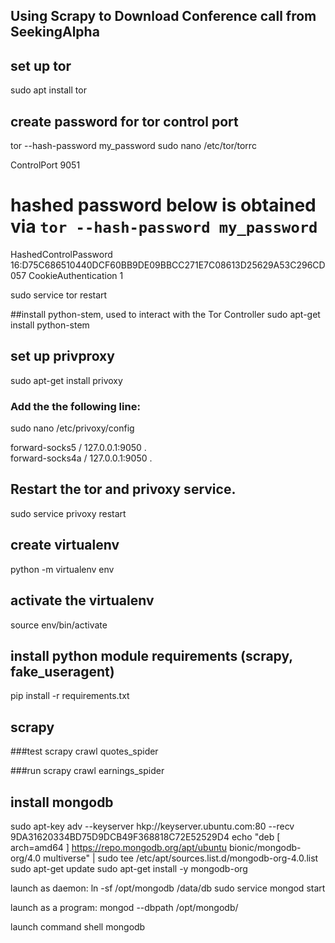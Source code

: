 ## Using Scrapy to Download Conference call from SeekingAlpha


## set up tor
sudo apt install tor


## create password for tor control port
tor --hash-password my_password
sudo nano /etc/tor/torrc

ControlPort 9051
# hashed password below is obtained via `tor --hash-password my_password`
HashedControlPassword 16:D75C686510440DCF60BB9DE09BBCC271E7C08613D25629A53C296CD057
CookieAuthentication 1

sudo service tor restart  

##install python-stem, used to interact with the Tor Controller
sudo apt-get install python-stem

## set up privproxy
sudo apt-get install privoxy


### Add the the following line:
sudo nano /etc/privoxy/config  

forward-socks5 / 127.0.0.1:9050 .  
forward-socks4a / 127.0.0.1:9050 .


## Restart the tor and privoxy service.
sudo service privoxy restart

## create virtualenv 
python -m virtualenv env

## activate the virtualenv
source env/bin/activate

## install python module requirements (scrapy, fake_useragent)
pip install -r requirements.txt

## scrapy

###test
scrapy crawl quotes_spider

###run
scrapy crawl earnings_spider


## install mongodb

sudo apt-key adv --keyserver hkp://keyserver.ubuntu.com:80 --recv 9DA31620334BD75D9DCB49F368818C72E52529D4
echo "deb [ arch=amd64 ] https://repo.mongodb.org/apt/ubuntu bionic/mongodb-org/4.0 multiverse" | sudo tee /etc/apt/sources.list.d/mongodb-org-4.0.list
sudo apt-get update
sudo apt-get install -y mongodb-org

launch as daemon:
ln -sf /opt/mongodb /data/db 
sudo service mongod start


launch as a program:
mongod --dbpath /opt/mongodb/


launch command shell
mongodb

